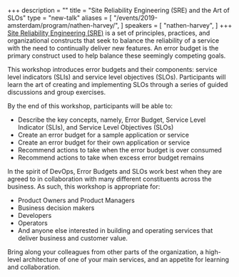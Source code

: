 +++
description = ""
title = "Site Reliability Engineering (SRE) and the Art of SLOs"
type = "new-talk"
aliases = [
        "/events/2019-amsterdam/program/nathen-harvey/",
]
speakers = [
        "nathen-harvey",
]
+++
[Site Reliability Engineering (SRE)](https://landing.google.com/sre/books/) is a set of principles, practices, and organizational constructs that seek to balance the reliability of a service with the need to continually deliver new features. An error budget is the primary construct used to help balance these seemingly competing goals.

This workshop introduces error budgets and their components: service level indicators (SLIs) and service level objectives (SLOs). Participants will learn the art of creating and implementing SLOs through a series of guided discussions and group exercises.

By the end of this workshop, participants will be able to:

* Describe the key concepts, namely, Error Budget, Service Level Indicator (SLIs), and Service Level Objectives (SLOs)
* Create an error budget for a sample application or service
* Create an error budget for their own application or service
* Recommend actions to take when the error budget is over consumed
* Recommend actions to take when excess error budget remains

In the spirit of DevOps, Error Budgets and SLOs work best when they are agreed to in collaboration with many different constituents across the business. As such, this workshop is appropriate for:

* Product Owners and Product Managers
* Business decision makers
* Developers
* Operators
* And anyone else interested in building and operating services that deliver business and customer value.

Bring along your colleagues from other parts of the organization, a high-level architecture of one of your main services, and an appetite for learning and collaboration.